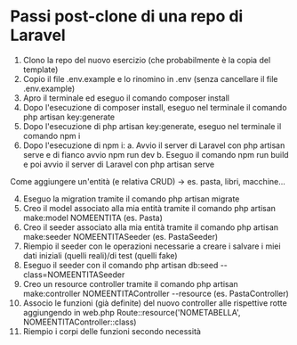 # Passi post-clone di una repo di Laravel
1. Clono la repo del nuovo esercizio (che probabilmente è la copia del template)
2. Copio il file .env.example e lo rinomino in .env (senza cancellare il file .env.example)
3. Apro il terminale ed eseguo il comando composer install
4. Dopo l'esecuzione di composer install, eseguo nel terminale il comando php artisan key:generate
5. Dopo l'esecuzione di php artisan key:generate, eseguo nel terminale il comando npm i
6. Dopo l'esecuzione di npm i:
    a. Avvio il server di Laravel con php artisan serve e di fianco avvio npm run dev
    b. Eseguo il comando npm run build e poi avvio il server di Laravel con php artisan serve

Come aggiungere un'entità (e relativa CRUD) -> es. pasta, libri, macchine...
<!-- 1. N.B. l'entità User è già implementata in Laravel -->
<!-- 2. Creo una migration tramite il comando php artisan make:migration create_NOMETABELLA_table (es. create_pastas_table) -->
<!-- 3. Riempio la migration con le colonne necessarie -->
4. Eseguo la migration tramite il comando php artisan migrate
5. Creo il model associato alla mia entità tramite il comando php artisan make:model NOMEENTITA (es. Pasta)
6. Creo il seeder associato alla mia entità tramite il comando php artisan make:seeder NOMEENTITASeeder (es. PastaSeeder)
7. Riempio il seeder con le operazioni necessarie a creare i salvare i miei dati iniziali (quelli reali)/di test (quelli fake)
8. Eseguo il seeder con il comando php artisan db:seed --class=NOMEENTITASeeder
9. Creo un resource controller tramite il comando php artisan make:controller NOMEENTITAController --resource (es. PastaController)
10. Associo le funzioni (già definite) del nuovo controller alle rispettive rotte aggiungendo in web.php Route::resource('NOMETABELLA', NOMEENTITAController::class)
11. Riempio i corpi delle funzioni secondo necessità